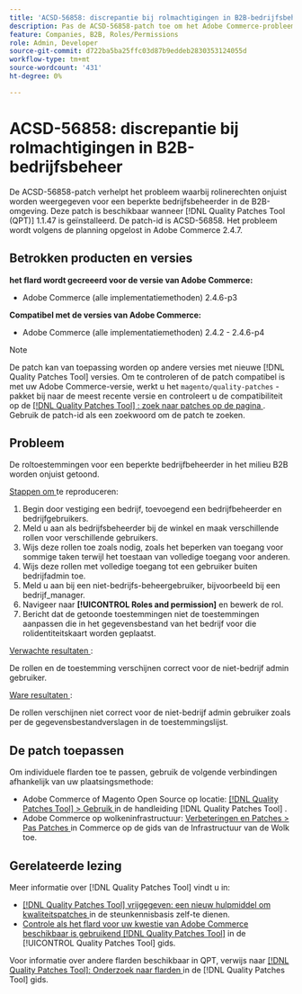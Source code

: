```yaml
---
title: 'ACSD-56858: discrepantie bij rolmachtigingen in B2B-bedrijfsbeheer'
description: Pas de ACSD-56858-patch toe om het Adobe Commerce-probleem te verhelpen, waarbij rolinerechten onjuist worden weergegeven voor een beperkte bedrijfsbeheerder in de B2B-omgeving.
feature: Companies, B2B, Roles/Permissions
role: Admin, Developer
source-git-commit: d722ba5ba25ffc03d87b9eddeb2830353124055d
workflow-type: tm+mt
source-wordcount: '431'
ht-degree: 0%

---
```


# ACSD-56858: discrepantie bij rolmachtigingen in B2B-bedrijfsbeheer

De ACSD-56858-patch verhelpt het probleem waarbij rolinerechten onjuist worden weergegeven voor een beperkte bedrijfsbeheerder in de B2B-omgeving. Deze patch is beschikbaar wanneer [!DNL Quality Patches Tool (QPT)] 1.1.47 is geïnstalleerd. De patch-id is ACSD-56858. Het probleem wordt volgens de planning opgelost in Adobe Commerce 2.4.7.

## Betrokken producten en versies

**het flard wordt gecreeerd voor de versie van Adobe Commerce:**

* Adobe Commerce (alle implementatiemethoden) 2.4.6-p3

**Compatibel met de versies van Adobe Commerce:**

* Adobe Commerce (alle implementatiemethoden) 2.4.2 - 2.4.6-p4

>[!NOTE]
>
>De patch kan van toepassing worden op andere versies met nieuwe [!DNL Quality Patches Tool] versies. Om te controleren of de patch compatibel is met uw Adobe Commerce-versie, werkt u het `magento/quality-patches` -pakket bij naar de meest recente versie en controleert u de compatibiliteit op de [[!DNL Quality Patches Tool] : zoek naar patches op de pagina ](https://experienceleague.adobe.com/tools/commerce-quality-patches/index.html) . Gebruik de patch-id als een zoekwoord om de patch te zoeken.

## Probleem

De roltoestemmingen voor een beperkte bedrijfbeheerder in het milieu B2B worden onjuist getoond.

<u> Stappen om </u> te reproduceren:

1. Begin door vestiging een bedrijf, toevoegend een bedrijfbeheerder en bedrijfgebruikers.
1. Meld u aan als bedrijfsbeheerder bij de winkel en maak verschillende rollen voor verschillende gebruikers.
1. Wijs deze rollen toe zoals nodig, zoals het beperken van toegang voor sommige taken terwijl het toestaan van volledige toegang voor anderen.
1. Wijs deze rollen met volledige toegang tot een gebruiker buiten bedrijfadmin toe.
1. Meld u aan bij een niet-bedrijfs-beheergebruiker, bijvoorbeeld bij een bedrijf_manager.
1. Navigeer naar **[!UICONTROL Roles and permission]** en bewerk de rol.
1. Bericht dat de getoonde toestemmingen niet de toestemmingen aanpassen die in het gegevensbestand van het bedrijf voor die rolidentiteitskaart worden geplaatst.

<u> Verwachte resultaten </u>:

De rollen en de toestemming verschijnen correct voor de niet-bedrijf admin gebruiker.

<u> Ware resultaten </u>:

De rollen verschijnen niet correct voor de niet-bedrijf admin gebruiker zoals per de gegevensbestandverslagen in de toestemmingslijst.

## De patch toepassen

Om individuele flarden toe te passen, gebruik de volgende verbindingen afhankelijk van uw plaatsingsmethode:

* Adobe Commerce of Magento Open Source op locatie: [[!DNL Quality Patches Tool]  > Gebruik ](https://experienceleague.adobe.com/docs/commerce-operations/tools/quality-patches-tool/usage.html) in de handleiding [!DNL Quality Patches Tool] .
* Adobe Commerce op wolkeninfrastructuur: [ Verbeteringen en Patches > Pas Patches ](https://experienceleague.adobe.com/docs/commerce-cloud-service/user-guide/develop/upgrade/apply-patches.html) in Commerce op de gids van de Infrastructuur van de Wolk toe.

## Gerelateerde lezing

Meer informatie over [!DNL Quality Patches Tool] vindt u in:

* [[!DNL Quality Patches Tool]  vrijgegeven: een nieuw hulpmiddel om kwaliteitspatches ](https://experienceleague.adobe.com/en/docs/commerce-knowledge-base/kb/announcements/commerce-announcements/magento-quality-patches-released-new-tool-to-self-serve-quality-patches) in de steunkennisbasis zelf-te dienen.
* [ Controle als het flard voor uw kwestie van Adobe Commerce beschikbaar is gebruikend  [!DNL Quality Patches Tool]](/help/tools/quality-patches-tool/patches-available-in-qpt/check-patch-for-magento-issue-with-magento-quality-patches.md) in de [!UICONTROL Quality Patches Tool] gids.


Voor informatie over andere flarden beschikbaar in QPT, verwijs naar [[!DNL Quality Patches Tool]: Onderzoek naar flarden ](https://experienceleague.adobe.com/tools/commerce-quality-patches/index.html) in de [!DNL Quality Patches Tool] gids.
